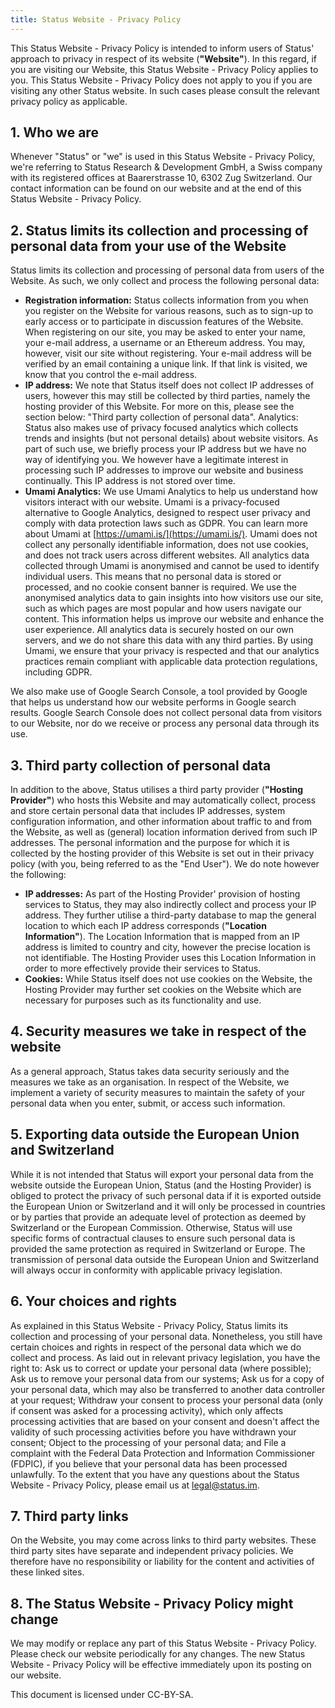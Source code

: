 ```yaml
---
title: Status Website - Privacy Policy
---
```


This Status Website - Privacy Policy is intended to inform users of Status' approach to privacy in respect of its website (**"Website"**). In this regard, if you are visiting our Website, this Status Website - Privacy Policy applies to you. This Status Website - Privacy Policy does not apply to you if you are visiting any other Status website. In such cases please consult the relevant privacy policy as applicable.

## 1. Who we are

Whenever "Status" or "we" is used in this Status Website - Privacy Policy, we're referring to Status Research & Development GmbH, a Swiss company with its registered offices at Baarerstrasse 10, 6302 Zug Switzerland. Our contact information can be found on our website and at the end of this Status Website - Privacy Policy.

## 2. Status limits its collection and processing of personal data from your use of the Website

Status limits its collection and processing of personal data from users of the Website. As such, we only collect and process the following personal data:

- **Registration information:** Status collects information from you when you register on the Website for various reasons, such as to sign-up to early access or to participate in discussion features of the Website. When registering on our site, you may be asked to enter your name, your e-mail address, a username or an Ethereum address. You may, however, visit our site without registering. Your e-mail address will be verified by an email containing a unique link. If that link is visited, we know that you control the e-mail address.
- **IP address:** We note that Status itself does not collect IP addresses of users, however this may still be collected by third parties, namely the hosting provider of this Website. For more on this, please see the section below: "Third party collection of personal data".
  Analytics: Status also makes use of privacy focused analytics which collects trends and insights (but not personal details) about website visitors. As part of such use, we briefly process your IP address but we have no way of identifying you. We however have a legitimate interest in processing such IP addresses to improve our website and business continually. This IP address is not stored over time.
- **Umami Analytics:** We use Umami Analytics to help us understand how visitors interact with our website. Umami is a privacy-focused alternative to Google Analytics, designed to respect user privacy and comply with data protection laws such as GDPR. You can learn more about Umami at [https://umami.is/](https://umami.is/). Umami does not collect any personally identifiable information, does not use cookies, and does not track users across different websites. All analytics data collected through Umami is anonymised and cannot be used to identify individual users. This means that no personal data is stored or processed, and no cookie consent banner is required. We use the anonymised analytics data to gain insights into how visitors use our site, such as which pages are most popular and how users navigate our content. This information helps us improve our website and enhance the user experience. All analytics data is securely hosted on our own servers, and we do not share this data with any third parties. By using Umami, we ensure that your privacy is respected and that our analytics practices remain compliant with applicable data protection regulations, including GDPR.

We also make use of Google Search Console, a tool provided by Google that helps us understand how our website performs in Google search results. Google Search Console does not collect personal data from visitors to our Website, nor do we receive or process any personal data through its use.

## 3. Third party collection of personal data

In addition to the above, Status utilises a third party provider (**"Hosting Provider"**) who hosts this Website and may automatically collect, process and store certain personal data that includes IP addresses, system configuration information, and other information about traffic to and from the Website, as well as (general) location information derived from such IP addresses. The personal information and the purpose for which it is collected by the hosting provider of this Website is set out in their privacy policy (with you, being referred to as the "End User"). We do note however the following:

- **IP addresses:** As part of the Hosting Provider' provision of hosting services to Status, they may also indirectly collect and process your IP address. They further utilise a third-party database to map the general location to which each IP address corresponds (**"Location Information"**). The Location Information that is mapped from an IP address is limited to country and city, however the precise location is not identifiable. The Hosting Provider uses this Location Information in order to more effectively provide their services to Status.
- **Cookies:** While Status itself does not use cookies on the Website, the Hosting Provider may further set cookies on the Website which are necessary for purposes such as its functionality and use.

## 4. Security measures we take in respect of the website

As a general approach, Status takes data security seriously and the measures we take as an organisation. In respect of the Website, we implement a variety of security measures to maintain the safety of your personal data when you enter, submit, or access such information.

## 5. Exporting data outside the European Union and Switzerland

While it is not intended that Status will export your personal data from the website outside the European Union, Status (and the Hosting Provider) is obliged to protect the privacy of such personal data if it is exported outside the European Union or Switzerland and it will only be processed in countries or by parties that provide an adequate level of protection as deemed by Switzerland or the European Commission. Otherwise, Status will use specific forms of contractual clauses to ensure such personal data is provided the same protection as required in Switzerland or Europe. The transmission of personal data outside the European Union and Switzerland will always occur in conformity with applicable privacy legislation.

## 6. Your choices and rights

As explained in this Status Website - Privacy Policy, Status limits its collection and processing of your personal data. Nonetheless, you still have certain choices and rights in respect of the personal data which we do collect and process. As laid out in relevant privacy legislation, you have the right to:
Ask us to correct or update your personal data (where possible);
Ask us to remove your personal data from our systems;
Ask us for a copy of your personal data, which may also be transferred to another data controller at your request;
Withdraw your consent to process your personal data (only if consent was asked for a processing activity), which only affects processing activities that are based on your consent and doesn't affect the validity of such processing activities before you have withdrawn your consent;
Object to the processing of your personal data; and
File a complaint with the Federal Data Protection and Information Commissioner (FDPIC), if you believe that your personal data has been processed unlawfully.
To the extent that you have any questions about the Status Website - Privacy Policy, please email us at [legal@status.im](mailto:legal@status.im).

## 7. Third party links

On the Website, you may come across links to third party websites. These third party sites have separate and independent privacy policies. We therefore have no responsibility or liability for the content and activities of these linked sites.

## 8. The Status Website - Privacy Policy might change

We may modify or replace any part of this Status Website - Privacy Policy. Please check our website periodically for any changes. The new Status Website - Privacy Policy will be effective immediately upon its posting on our website.

This document is licensed under CC-BY-SA.
